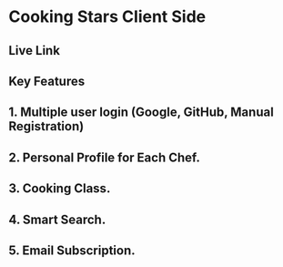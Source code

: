 # Cooking Stars Client Side
## Live Link
## Key Features
## 1. Multiple user login (Google, GitHub, Manual Registration)
## 2. Personal Profile for Each Chef.
## 3. Cooking Class.
## 4. Smart Search.
## 5. Email Subscription.
